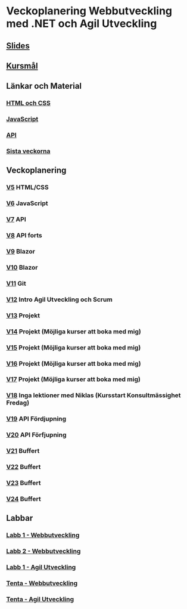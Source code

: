 # Veckoplanering Webbutveckling med .NET och Agil Utveckling

## [Slides](./assets/Slides/)

## [Kursmål](./assets/kursmål.md)

## Länkar och Material

### [HTML och CSS](./assets/HTMLochCSS/LänkarOchMaterial.md)

### [JavaScript](./assets/JavaScriptIntro/Övningar.md)

### [API](./assets/API/LänkarOchMaterial.md)

### [Sista veckorna](./assets/InfoFortsättning.md)

## Veckoplanering

### [V5](./assets/V5.md) HTML/CSS

### [V6](./assets/V6.md) JavaScript

### [V7](./assets/V7.md) API

### [V8](./assets/V8.md) API forts

### [V9](./assets/V9.md) Blazor

### [V10](./assets/V10.md) Blazor

### [V11](./assets/V11.md)  Git

### [V12](./assets/V12.md) Intro Agil Utveckling och Scrum

### [V13](./assets/V13.md) Projekt

### [V14](./assets/V14.md) Projekt (Möjliga kurser att boka med mig)

### [V15](./assets/V15.md) Projekt (Möjliga kurser att boka med mig)

### [V16](./assets/V16.md) Projekt (Möjliga kurser att boka med mig)

### [V17](./assets/V17.md) Projekt (Möjliga kurser att boka med mig)

### [V18](./assets/V18.md) Inga lektioner med Niklas (Kursstart Konsultmässighet Fredag)

### [V19](./assets/V19.md) API Fördjupning

### [V20](./assets/V20.md) API Förfjupning

### [V21](./assets/V21.md) Buffert

### [V22](./assets/V22.md) Buffert

### [V23](./assets/V23.md) Buffert

### [V24](./assets/V24.md) Buffert

## Labbar

### [Labb 1 - Webbutveckling](./assets/Labb1Webb.md)
### [Labb 2 - Webbutveckling](./assets/Labb2Webb.md)
### [Labb 1 - Agil Utveckling](./assets/Labb1Agile.md)
### [Tenta - Webbutveckling](./assets/InfoHemtentor.md)
### [Tenta - Agil Utveckling](./assets/InfoHemtentor.md)
